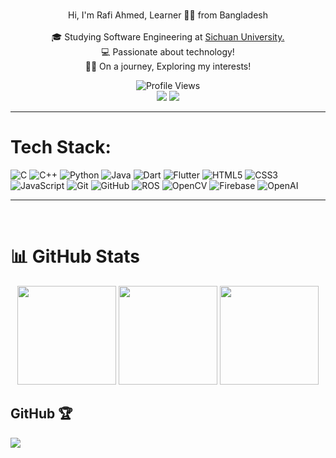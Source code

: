 <br>
<p align="center">
  Hi, I'm Rafi Ahmed, Learner 👨‍💻 from Bangladesh
  <br>
  <br>
  🎓 Studying Software Engineering at <a href="https://en.scu.edu.cn/"> Sichuan University.</a>
  <br>
  💻 Passionate about technology!
  <br>
  🧑‍💼 On a journey, Exploring my interests!
  <br>
</p>
<div align ="center">
<img src="https://komarev.com/ghpvc/?username=codewith-rafi&color=blueviolet&style=flat-square&label=Profile+Views" alt="Profile Views" />
</div>
<div align="center"> 
  <a href = "mailto:20rafiahmed02@gmail.com"><img src="https://img.shields.io/badge/-Gmail-%23333?style=for-the-badge&logo=gmail&logoColor=white" target="_blank"></a>
  <a href="https://www.linkedin.com/in/codewithrafi/" target="_blank"><img src="https://img.shields.io/badge/-LinkedIn-%230077B5?style=for-the-badge&logo=linkedin&logoColor=white" target="_blank"></a> 
 
</div>

<hr>

# Tech Stack:

![C](https://img.shields.io/badge/C-%2300599C.svg?style=for-the-badge&logo=c&logoColor=white) 
![C++](https://img.shields.io/badge/C++-%2300599C.svg?style=for-the-badge&logo=c%2B%2B&logoColor=white) 
![Python](https://img.shields.io/badge/Python-3670A0?style=for-the-badge&logo=python&logoColor=ffdd54) 
![Java](https://img.shields.io/badge/Java-%23ED8B00.svg?style=for-the-badge&logo=openjdk&logoColor=white) 
![Dart](https://img.shields.io/badge/Dart-%230175C2.svg?style=for-the-badge&logo=dart&logoColor=white)
![Flutter](https://img.shields.io/badge/Flutter-%2302569B.svg?style=for-the-badge&logo=flutter&logoColor=white) 
![HTML5](https://img.shields.io/badge/HTML5-%23E34F26.svg?style=for-the-badge&logo=html5&logoColor=white) 
![CSS3](https://img.shields.io/badge/CSS3-%231572B6.svg?style=for-the-badge&logo=css3&logoColor=white) 
![JavaScript](https://img.shields.io/badge/JavaScript-%23323330.svg?style=for-the-badge&logo=javascript&logoColor=%23F7DF1E) 
![Git](https://img.shields.io/badge/Git-%23F05032.svg?style=for-the-badge&logo=git&logoColor=white)
![GitHub](https://img.shields.io/badge/GitHub-%23121011.svg?style=for-the-badge&logo=github&logoColor=white)
![ROS](https://img.shields.io/badge/ROS-%23DA3E25.svg?style=for-the-badge&logo=ros&logoColor=white)
![OpenCV](https://img.shields.io/badge/OpenCV-%23017BFE.svg?style=for-the-badge&logo=opencv&logoColor=white)
![Firebase](https://img.shields.io/badge/Firebase-%23FFCA28.svg?style=for-the-badge&logo=firebase&logoColor=black)
![OpenAI](https://img.shields.io/badge/OpenAI-%23FFFFFF.svg?style=for-the-badge&logo=openai&logoColor=black)


<hr>

<br>

# 📊 GitHub Stats

<p align="center">
  <img src="https://github-profile-summary-cards.vercel.app/api/cards/profile-details?username=codewith-rafi&theme=radical" height="158em" />
  <img src="https://github-readme-stats.vercel.app/api?username=codewith-rafi&show_icons=true&theme=radical&hide_border=true" height="158em" />
  <img src="https://github-readme-stats.vercel.app/api/top-langs/?username=codewith-rafi&layout=compact&theme=radical&hide_border=true" height="158em" />
</p>

## GitHub 🏆
![](https://github-profile-trophy.vercel.app/?username=codewith-rafi&theme=onedark&no-frame=false&no-bg=true&margin-w=4)
